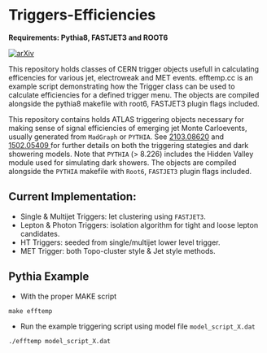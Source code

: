 # Triggers-Efficiencies                    
**Requirements: Pythia8, FASTJET3 and ROOT6**

[![arXiv](https://img.shields.io/badge/arXiv-2103.08620%20-green.svg)](https://arxiv.org/abs/2103.08620)



This repository holds classes of CERN trigger objects usefull in calculating efficencies for various jet, electroweak and MET events. efftemp.cc is an example script demonstrating how the Trigger class can be used to calculate efficiencies for a defined trigger menu. The objects are compiled alongside the pythia8 makefile with root6, FASTJET3 plugin flags included. 

This repository contains holds ATLAS triggering objects necessary for making sense of signal efficiencies of emerging jet Monte Carloevents, usually generated from `MadGraph` or `PYTHIA`. See [2103.08620](https://arxiv.org/abs/2103.08620) and [1502.05409
](https://arxiv.org/abs/1502.05409
) for further details on both the triggering stategies and dark showering models. Note that `PYTHIA` (> 8.226) includes the Hidden Valley module used for simulating dark showers. The objects are compiled alongside the `PYTHIA` makefile with `Root6`, `FASTJET3` plugin flags included. 
## Current Implementation:

 * Single & Multijet Triggers: let clustering using `FASTJET3`.
 * Lepton & Photon Triggers: isolation algorithm for tight and loose lepton candidates.
 * HT Triggers: seeded from single/multijet lower level trigger.
 * MET Trigger: both Topo-cluster style & Jet style methods.

## Pythia Example

- With the proper MAKE script
```
make efftemp
```
- Run the example triggering script using model file `model_script_X.dat`
```
./efftemp model_script_X.dat 
```

  
